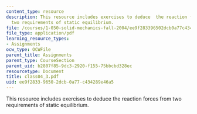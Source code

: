 ```yaml
---
content_type: resource
description: This resource includes exercises to deduce  the reaction forces from
  two requirements of static equilibrium.
file: /courses/1-050-solid-mechanics-fall-2004/ee9f283396502dcb0a77c434289e46a5_class04_3.pdf
file_type: application/pdf
learning_resource_types:
- Assignments
ocw_type: OCWFile
parent_title: Assignments
parent_type: CourseSection
parent_uid: b2807f85-9dc3-2920-f155-75bbcbd328ec
resourcetype: Document
title: class04_3.pdf
uid: ee9f2833-9650-2dcb-0a77-c434289e46a5
---
```

This resource includes exercises to deduce  the reaction forces from two requirements of static equilibrium.


